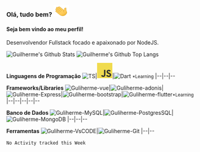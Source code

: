 ### Olá, tudo bem? <img src="https://raw.githubusercontent.com/ABSphreak/ABSphreak/master/gifs/Hi.gif" width="40" height="30" />

#### Seja bem vindo ao meu perfil!

Desenvolvendor Fullstack focado e apaixonado por NodeJS.

<div style="display: inline-block">
	<img heigth="180em" alt="Guilherme's Github Stats" src="https://github-readme-stats.vercel.app/api?username=guilhermeais&show_icons=true&hide_border=true" ></img>
	<img heigth="180em" alt="Guilherme's Github Top Langs" src="https://github-readme-stats.vercel.app/api/top-langs/?username=guilhermeais&layout=compact" ></img>
</div>

**Linguagens de Programação**
<img alt="TS" title="TypeScript" width="40px"  src="https://cdn.jsdelivr.net/gh/devicons/devicon/icons/typescript/typescript-original.svg" />|<img alt="JS" title="JavaScript" width="40px" src="https://raw.githubusercontent.com/github/explore/master/topics/javascript/javascript.png">|<img alt="Dart" title="Dart" width="40px" src="https://cdn.jsdelivr.net/gh/devicons/devicon/icons/dart/dart-original.svg" /> <small>*Learning</small>
|--|--|--

**Frameworks/Libraries**
<img  alt="Guliherme-vue"  width="40px" src="https://cdn.jsdelivr.net/gh/devicons/devicon/icons/vuejs/vuejs-original.svg" />|<img alt="Guliherme-adonis" width="40px" src="https://cdn.jsdelivr.net/gh/devicons/devicon/icons/adonisjs/adonisjs-original.svg" />|<img alt="Guliherme-Express"  width="40px"  src="https://cdn.jsdelivr.net/gh/devicons/devicon/icons/express/express-original.svg" />|<img  alt="Guliherme-bootstrap" width="40px" src="https://cdn.jsdelivr.net/gh/devicons/devicon/icons/bootstrap/bootstrap-plain.svg" />|<img alt="Guliherme-flutter" width="40px"  src="https://cdn.jsdelivr.net/gh/devicons/devicon/icons/flutter/flutter-original.svg" /><small>*Learning</small>
|--|--|--|--|--

**Banco de Dados**
<img alt="Guliherme-MySQL"  width="40px"  src="https://cdn.jsdelivr.net/gh/devicons/devicon/icons/mysql/mysql-original.svg" />|<img alt="Guliherme-PostgresSQL"  width="40px" src="https://cdn.jsdelivr.net/gh/devicons/devicon/icons/postgresql/postgresql-original.svg" />|<img alt="Guliherme-MongoDB"  width="40px"  src="https://cdn.jsdelivr.net/gh/devicons/devicon/icons/mongodb/mongodb-original.svg" />
|--|--|--

**Ferramentas**
<img alt="Guliherme-VsCODE"  width="40px" src="https://cdn.jsdelivr.net/gh/devicons/devicon/icons/vscode/vscode-original.svg" />|<img  alt="Guliherme-Git"  width="40px" src="https://cdn.jsdelivr.net/gh/devicons/devicon/icons/git/git-original.svg" />
|--|--

<!--START_SECTION:waka-->
```text
No Activity tracked this Week
```
<!--END_SECTION:waka-->
